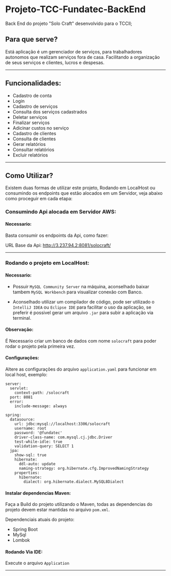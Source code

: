# Projeto-TCC-Fundatec-BackEnd

Back End do projeto "Solo Craft" desenvolvido para o TCCII;

## Para que serve? 

Está aplicação é um gerenciador de serviços, para trabalhadores autonomos que realizam serviços fora de casa.
Facilitando a organização de seus serviços e clientes, lucros e despesas.

---

## Funcionalidades: 

- Cadastro de conta
- Login
- Cadastro de serviços
- Consulta dos serviços cadastrados
- Deletar serviços
- Finalizar serviços
- Adicinar custos no serviço
- Cadastro de clientes
- Consulta de clientes
- Gerar relatórios
- Consultar relatórios
- Excluir relatórios

---

## Como Utilizar? 

Existem duas formas de utilizar este projeto, Rodando em LocalHost ou consumindo os endpoints que estão alocados em um Servidor, veja abaixo como proceguir em cada etapa:

### Consumindo Api alocada em Servidor AWS:

#### Necessario:

Basta consumir os endpoints da Api, como fazer: 

URL Base da Api: http://3.237.94.2:8081/solocraft/

--- 

### Rodando o projeto em LocalHost:

#### Necessario:

- Possuir `MySQL Community Server` na máquina, aconselhado baixar tambem `MySQL Workbench` para visualizar conexão com Banco.


- Aconselhado utilizar um compilador de código, pode ser utilizado o `IntelliJ IDEA` ou `Eclipse IDE` para facilitar o uso da aplicação, se preferir é possivel gerar um arquivo `.jar` para subir a aplicação via terminal.

#### Observação:
É Necessario criar um banco de dados com nome `solocraft` para poder rodar o projeto pela primeira vez.

#### Configurações:

Altere as configurações do arquivo `application.yaml` para funcionar em local host, exemplo:

``` 
server:
  servlet:
    context-path: /solocraft
  port: 8081
  error:
    include-message: always

spring:
  datasource:
    url: jdbc:mysql://localhost:3306/solocraft
    username: root
    password: '@fundatec'
    driver-class-name: com.mysql.cj.jdbc.Driver
    test-while-idle: true
    validation-query: SELECT 1
  jpa:
    show-sql: true
    hibernate:
      ddl-auto: update
      naming-strategy: org.hibernate.cfg.ImprovedNamingStrategy
    properties:
      hibernate:
        dialect: org.hibernate.dialect.MySQL8Dialect
```

#### Instalar dependencias Maven: 

Faça a Build do projeto utilizando o Maven, todas as dependencias do projeto devem estar mantidas no arquivo `pom.xml`.

Dependenciais atuais do projeto: 

- Spring Boot
- MySql
- Lombok

#### Rodando Via IDE: 

Execute o arquivo `Application`

---
